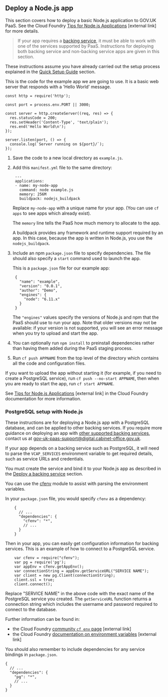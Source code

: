 ## Deploy a Node.js app


This section covers how to deploy a basic Node.js application to GOV.UK PaaS. See the Cloud Foundry [Tips for Node.js Applications](http://docs.cloudfoundry.org/buildpacks/node/node-tips.html) [external link] for more details.

> If your app requires a [backing service](/#deploy-a-backing-or-routing-service), it must be able to work with one of the services supported by PaaS. Instructions for deploying both backing service and non-backing service apps are given in this section.

These instructions assume you have already carried out the setup process explained in the [Quick Setup Guide](/#quick-setup-guide) section.

This is the code for the example app we are going to use. It is a basic web server that responds with a 'Hello World' message.

    const http = require('http');

    const port = process.env.PORT || 3000;

    const server = http.createServer((req, res) => {
      res.statusCode = 200;
      res.setHeader('Content-Type', 'text/plain');
      res.end('Hello World\n');
    });

    server.listen(port, () => {
      console.log(`Server running on ${port}/`);
    });

1. Save the code to a new local directory as ``example.js``.

1. Add this ``manifest.yml`` file to the same directory:

        ---
        applications:
        - name: my-node-app
          command: node example.js
          memory: 256M
          buildpack: nodejs_buildpack

    Replace ``my-node-app`` with a unique name for your app. (You can use ``cf apps`` to see apps which already exist).

    The `memory` line tells the PaaS how much memory to allocate to the app.

    A buildpack provides any framework and runtime support required by an app. In this case, because the app is written in Node.js, you use the ``nodejs_buildpack``.

3. Include an npm ``package.json`` file to specify dependencies. The file should also specify a `start` command used to launch the app.
  
    This is a ``package.json`` file for our example app:

        {
          "name": "example",
          "version": "0.0.1",
          "author": "Demo",
          "engines": {
            "node": "6.11.x"
          }
        }

    The ``"engines"`` values specify the versions of Node.js and npm that the PaaS should use to run your app. Note that older versions may not be available: if your version is not supported, you will see an error message when you try to upload and start the app.

1. You can optionally run `npm install` to preinstall dependencies rather than having them added during the PaaS staging process.

1. Run `cf push APPNAME` from the top level of the directory which contains all the code and configuration files. 

  If you want to upload the app without starting it (for example, if you need to create a PostgreSQL service), run `cf push --no-start APPNAME`, then when you are ready to start the app, run `cf start APPNAME`.

See [Tips for Node.js Applications](https://docs.cloudfoundry.org/buildpacks/node/node-tips.html) [external link] in the Cloud Foundry documentation for more information.

### PostgreSQL setup with Node.js

These instructions are for deploying a Node.js app with a PostgreSQL database, and can be applied to other backing services. If you require more guidance on deploying an app with [other supported backing services](/#deploy-a-backing-or-routing-service), contact us at [gov-uk-paas-support@digital.cabinet-office.gov.uk](mailto:gov-uk-paas-support@digital.cabinet-office.gov.uk).

If your app depends on a backing service such as PostgreSQL, it will need to parse the `VCAP_SERVICES` environment variable to get required details, such as service URLs and credentials.

You must create the service and bind it to your Node.js app as described in the [Deploy a backing service](/#deploy-a-backing-or-routing-service) section.

You can use the [cfenv](https://www.npmjs.com/package/cfenv) module to assist with parsing the environment variables.

In your ``package.json`` file, you would specify ``cfenv`` as a dependency:

        {
          // ...
          "dependencies": {
            "cfenv": "*",
            // ...
          }
        }
    

Then in your app, you can easily get configuration information for backing services. This is an example of how to connect to a PostgreSQL service.

        var cfenv = require("cfenv");
        var pg = require('pg');
        var appEnv = cfenv.getAppEnv();
        var connectionString = appEnv.getServiceURL("SERVICE NAME");
        var client = new pg.Client(connectionString);
        client.ssl = true;
        client.connect();

Replace "SERVICE NAME" in the above code with the exact name of the PostgreSQL service you created. The ``getServiceURL`` function returns a connection string which includes the username and password required to connect to the database. 

Further information can be found in:

- the Cloud Foundry [community `cf env` page](https://github.com/cloudfoundry-community/node-cfenv/blob/master/README.md) [external link]
- the Cloud Foundry [documentation on environment variables](https://docs.run.pivotal.io/devguide/deploy-apps/environment-variable.html) [external link]

You should also remember to include dependencies for any service bindings in ``package.json``.

    {
      // ...
      "dependencies": {
        "pg": "*",
        // ...
      }
    }

